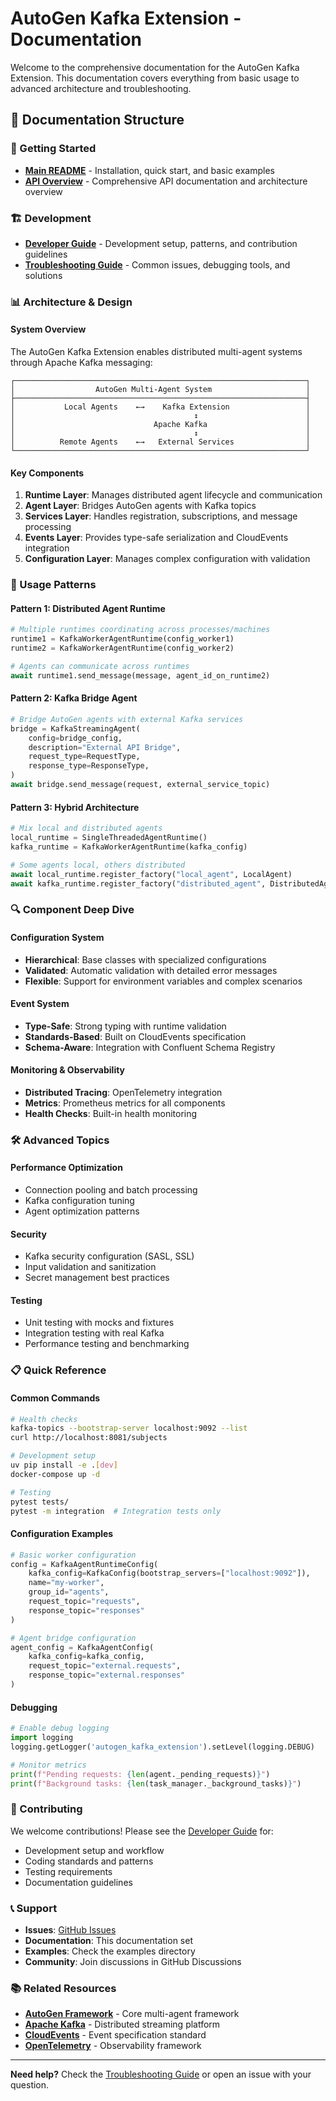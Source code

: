 # AutoGen Kafka Extension - Documentation

Welcome to the comprehensive documentation for the AutoGen Kafka Extension. This documentation covers everything from basic usage to advanced architecture and troubleshooting.

## 📖 Documentation Structure

### 🚀 Getting Started
- **[Main README](../../../README.md)** - Installation, quick start, and basic examples
- **[API Overview](api/README.md)** - Comprehensive API documentation and architecture overview

### 🏗️ Development
- **[Developer Guide](DEVELOPER_GUIDE.md)** - Development setup, patterns, and contribution guidelines
- **[Troubleshooting Guide](TROUBLESHOOTING.md)** - Common issues, debugging tools, and solutions

### 📊 Architecture & Design

#### System Overview
The AutoGen Kafka Extension enables distributed multi-agent systems through Apache Kafka messaging:

```
┌─────────────────────────────────────────────────────────────────┐
│                  AutoGen Multi-Agent System                     │
├─────────────────────────────────────────────────────────────────┤
│           Local Agents    ←→    Kafka Extension                 │
│                                        ↕                        │
│                               Apache Kafka                      │
│                                        ↕                        │
│          Remote Agents    ←→   External Services                │
└─────────────────────────────────────────────────────────────────┘
```

#### Key Components
1. **Runtime Layer**: Manages distributed agent lifecycle and communication
2. **Agent Layer**: Bridges AutoGen agents with Kafka topics
3. **Services Layer**: Handles registration, subscriptions, and message processing
4. **Events Layer**: Provides type-safe serialization and CloudEvents integration
5. **Configuration Layer**: Manages complex configuration with validation

### 🔧 Usage Patterns

#### Pattern 1: Distributed Agent Runtime
```python
# Multiple runtimes coordinating across processes/machines
runtime1 = KafkaWorkerAgentRuntime(config_worker1)
runtime2 = KafkaWorkerAgentRuntime(config_worker2)

# Agents can communicate across runtimes
await runtime1.send_message(message, agent_id_on_runtime2)
```

#### Pattern 2: Kafka Bridge Agent
```python
# Bridge AutoGen agents with external Kafka services
bridge = KafkaStreamingAgent(
    config=bridge_config,
    description="External API Bridge",
    request_type=RequestType,
    response_type=ResponseType,
)
await bridge.send_message(request, external_service_topic)
```

#### Pattern 3: Hybrid Architecture
```python
# Mix local and distributed agents
local_runtime = SingleThreadedAgentRuntime()
kafka_runtime = KafkaWorkerAgentRuntime(kafka_config)

# Some agents local, others distributed
await local_runtime.register_factory("local_agent", LocalAgent)
await kafka_runtime.register_factory("distributed_agent", DistributedAgent)
```

### 🔍 Component Deep Dive

#### Configuration System
- **Hierarchical**: Base classes with specialized configurations
- **Validated**: Automatic validation with detailed error messages
- **Flexible**: Support for environment variables and complex scenarios

#### Event System
- **Type-Safe**: Strong typing with runtime validation
- **Standards-Based**: Built on CloudEvents specification
- **Schema-Aware**: Integration with Confluent Schema Registry

#### Monitoring & Observability
- **Distributed Tracing**: OpenTelemetry integration
- **Metrics**: Prometheus metrics for all components
- **Health Checks**: Built-in health monitoring

### 🛠️ Advanced Topics

#### Performance Optimization
- Connection pooling and batch processing
- Kafka configuration tuning
- Agent optimization patterns

#### Security
- Kafka security configuration (SASL, SSL)
- Input validation and sanitization
- Secret management best practices

#### Testing
- Unit testing with mocks and fixtures
- Integration testing with real Kafka
- Performance testing and benchmarking

### 📋 Quick Reference

#### Common Commands
```bash
# Health checks
kafka-topics --bootstrap-server localhost:9092 --list
curl http://localhost:8081/subjects

# Development setup
uv pip install -e .[dev]
docker-compose up -d

# Testing
pytest tests/
pytest -m integration  # Integration tests only
```

#### Configuration Examples
```python
# Basic worker configuration
config = KafkaAgentRuntimeConfig(
    kafka_config=KafkaConfig(bootstrap_servers=["localhost:9092"]),
    name="my-worker",
    group_id="agents",
    request_topic="requests",
    response_topic="responses"
)

# Agent bridge configuration  
agent_config = KafkaAgentConfig(
    kafka_config=kafka_config,
    request_topic="external.requests",
    response_topic="external.responses"
)
```

#### Debugging
```python
# Enable debug logging
import logging
logging.getLogger('autogen_kafka_extension').setLevel(logging.DEBUG)

# Monitor metrics
print(f"Pending requests: {len(agent._pending_requests)}")
print(f"Background tasks: {len(task_manager._background_tasks)}")
```

### 🤝 Contributing

We welcome contributions! Please see the [Developer Guide](DEVELOPER_GUIDE.md) for:
- Development setup and workflow
- Coding standards and patterns
- Testing requirements
- Documentation guidelines

### 📞 Support

- **Issues**: [GitHub Issues](https://github.com/microsoft/autogen-kafka/issues)
- **Documentation**: This documentation set
- **Examples**: Check the examples directory
- **Community**: Join discussions in GitHub Discussions

### 📚 Related Resources

- **[AutoGen Framework](https://github.com/microsoft/autogen)** - Core multi-agent framework
- **[Apache Kafka](https://kafka.apache.org/)** - Distributed streaming platform
- **[CloudEvents](https://cloudevents.io/)** - Event specification standard
- **[OpenTelemetry](https://opentelemetry.io/)** - Observability framework

---

**Need help?** Check the [Troubleshooting Guide](TROUBLESHOOTING.md) or open an issue with your question. 